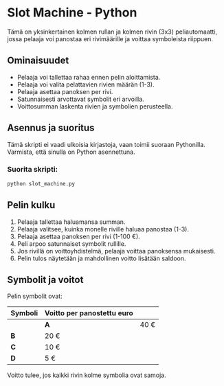 # Slot Machine - Python

Tämä on yksinkertainen kolmen rullan ja kolmen rivin (3x3) peliautomaatti, jossa pelaaja voi panostaa eri rivimäärille ja voittaa symboleista riippuen.

## Ominaisuudet

- Pelaaja voi tallettaa rahaa ennen pelin aloittamista.
- Pelaaja voi valita pelattavien rivien määrän (1-3).
- Pelaaja asettaa panoksen per rivi.
- Satunnaisesti arvottavat symbolit eri arvoilla.
- Voittosumman laskenta rivien ja symbolien perusteella.

## Asennus ja suoritus

Tämä skripti ei vaadi ulkoisia kirjastoja, vaan toimii suoraan Pythonilla. Varmista, että sinulla on Python asennettuna.

### Suorita skripti:

```sh
python slot_machine.py
```

## Pelin kulku

1. Pelaaja tallettaa haluamansa summan.
2. Pelaaja valitsee, kuinka monelle riville haluaa panostaa (1-3).
3. Pelaaja asettaa panoksen per rivi (1-100 €).
4. Peli arpoo satunnaiset symbolit rullille.
5. Jos rivillä on voittoyhdistelmä, pelaaja voittaa panoksensa mukaisesti.
6. Pelin tulos näytetään ja mahdollinen voitto lisätään saldoon.

## Symbolit ja voitot

Pelin symbolit ovat:

| Symboli | Voitto per panostettu euro |      |
| ------- | -------------------------- | ---- |
|         | **A**                      | 40 € |
| **B**   | 20 €                       |      |
| **C**   | 10 €                       |      |
| **D**   | 5 €                        |      |

Voitto tulee, jos kaikki rivin kolme symbolia ovat samoja.
